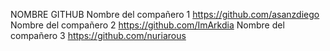 NOMBRE	GITHUB
Nombre del compañero 1	https://github.com/asanzdiego
Nombre del compañero 2	https://github.com/ImArkdia
Nombre del compañero 3	https://github.com/nuriarous
